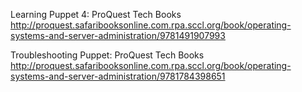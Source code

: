 
Learning Puppet 4: ProQuest Tech Books
 http://proquest.safaribooksonline.com.rpa.sccl.org/book/operating-systems-and-server-administration/9781491907993

Troubleshooting Puppet: ProQuest Tech Books
 http://proquest.safaribooksonline.com.rpa.sccl.org/book/operating-systems-and-server-administration/9781784398651
